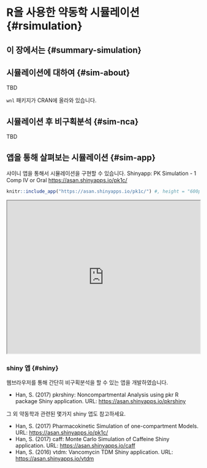 
# R을 사용한 약동학 시뮬레이션 {#rsimulation}

## 이 장에서는 {#summary-simulation}

## 시뮬레이션에 대하여 {#sim-about}

TBD

`wnl` 패키지가 CRAN에 올라와 있습니다.

## 시뮬레이션 후 비구획분석 {#sim-nca}

TBD

## 앱을 통해 살펴보는 시뮬레이션 {#sim-app}

샤이니 앱을 통해서 시뮬레이션을 구현할 수 있습니다. Shinyapp: PK Simulation - 1 Comp IV or Oral <https://asan.shinyapps.io/pk1c/>


```r
knitr::include_app("https://asan.shinyapps.io/pk1c/") #, height = "600px")
```

<iframe src="https://asan.shinyapps.io/pk1c/?showcase=0" width="100%" height="400px"></iframe>

### shiny 앱 {#shiny}

웹브라우저를 통해 간단히 비구획분석을 할 수 있는 앱을 개발하였습니다.

- Han, S. (2017) pkrshiny: Noncompartmental Analysis using pkr R package Shiny application. URL: https://asan.shinyapps.io/pkrshiny

그 외 약동학과 관련된 몇가지 shiny 앱도 참고하세요.

- Han, S. (2017) Pharmacokinetic Simulation of one-compartment Models. URL: https://asan.shinyapps.io/pk1c/ 
- Han, S. (2017) caff: Monte Carlo Simulation of Caffeine Shiny application. URL: https://asan.shinyapps.io/caff
- Han, S. (2016) vtdm: Vancomycin TDM Shiny application. URL: https://asan.shinyapps.io/vtdm


